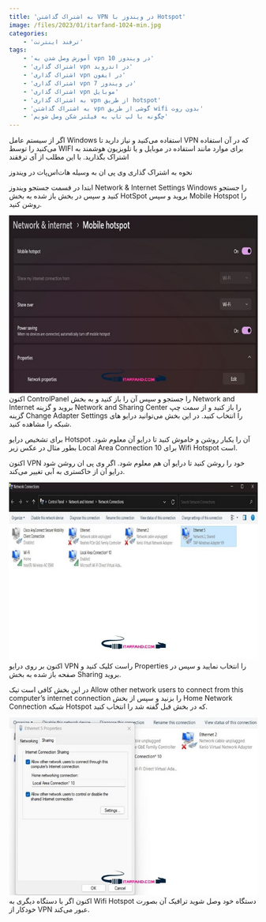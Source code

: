 ```yaml
---
title: 'به اشتراک گذاشتن VPN در ویندوز با Hotspot'
image: /files/2023/01/itarfand-1024-min.jpg
categories:
    - 'ترفند اینترنت'
tags:
    - 'آموزش وصل شدن به vpn در ویندوز 10'
    - 'اشتراک گذاری vpn در اندروید'
    - 'اشتراک گذاری vpn در ایفون'
    - 'اشتراک گذاری vpn در ویندوز 7'
    - 'اشتراک گذاری vpn موبایل'
    - 'به اشتراک گذاری vpn از طریق hotspot'
    - 'به اشتراک گذاشتن vpn گوشی از طریق wifi بدون روت'
    - 'چگونه با لپ تاپ به فیلتر شکن وصل شویم'
---
```


اگر از سیستم عامل Windows استفاده می‌کنید و نیاز دارید تا VPN که در آن استفاده می‌کنید را توسط WIFI برای موارد مانند استفاده در موبایل و یا تلویزیون هوشمند به اشتراک بگذارید. با این مطلب از آی ترفقند

نحوه به اشتراک گذاری وی پی ان به وسیله هات‌اس‌پات در ویندوز

ابتدا در قسمت جستجو ویندوز Network &amp; Internet Settings Windows را جستجو کنید و سپس در بخش باز شده به بخش HotSpot بروید و سپس Mobile Hotspot را روشن کنید.

![mhkarami97](/files/2023/01/itarfand-1021-min.jpg)
اکنون ControlPanel را جستجو و سپس آن را باز کنید و به بخش Network and Internet بروید و گزینه Network and Sharing Center را باز کنید و از سمت چپ گزینه Change Adapter Settings را انتخاب کنید. در این بخش می‌توانید درایو های شبکه را مشاهده کنید.

برای تشخیص درایو Hotspot آن را یکبار روشن و خاموش کنید تا درایو آن معلوم شود. بطور مثال در عکس زیر Local Area Connection 10 برای Wifi Hotspot است.

اکنون VPN خود را روشن کنید تا درایو آن هم معلوم شود. اگر وی پی ان روشن شود درایو آن از خاکستری به آبی تغییر می‌کند.

![mhkarami97](/files/2023/01/itarfand-1022-min.jpg)
اکنون بر روی درایو VPN راست کلیک کنید و Properties را انتخاب نمایید و سپس در صفحه باز شده به بخش Sharing بروید.

در این بخش کافی است تیک Allow other network users to connect from this computer’s internet connection را بزنید و سپس از بخش Home Network Connection شبکه Hotspot که در بخش قبل گفته شد را انتخاب کنید.

![mhkarami97](/files/2023/01/itarfand-1023-min.jpg)
اکنون اگر با دستگاه دیگری به Wifi Hotspot دستگاه خود وصل شوید ترافیک آن بصورت خودکار از VPN عبور می‌کند.